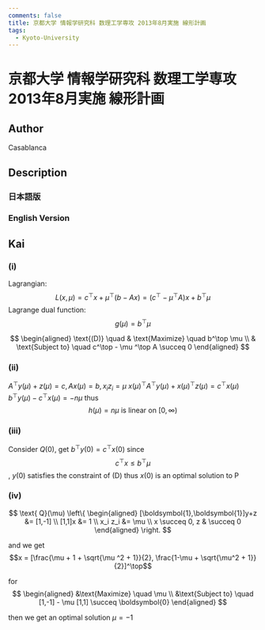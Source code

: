 ```yaml
---
comments: false
title: 京都大学 情報学研究科 数理工学専攻 2013年8月実施 線形計画
tags:
  - Kyoto-University
---
```

# 京都大学 情報学研究科 数理工学専攻 2013年8月実施 線形計画

## **Author**
Casablanca

## **Description**
### 日本語版


### English Version


## **Kai**
### (i)

Lagrangian:
$$L(x, \mu) = c^\top x + \mu^\top (b-Ax) = (c^\top - \mu ^\top A)x + b^\top \mu$$
Lagrange dual function:
$$g(\mu) = b^\top \mu$$

$$
\begin{aligned}
    \text{(D)} \quad & \text{Maximize} \quad b^\top \mu \\
    & \text{Subject to} \quad c^\top - \mu ^\top A \succeq 0
\end{aligned}
$$

### (ii)

$A^\top y(\mu) + z(\mu) = c, Ax(\mu) = b, x_iz_i = \mu$
$x(\mu) ^\top A^\top y(\mu) + x(\mu) ^\top z(\mu) = c^\top x(\mu)$
$b^\top y(\mu) - c^\top x(\mu) = -n\mu$
thus
$$h(\mu) = n \mu \text{ is linear on }[0, \infty)$$

### (iii)

Consider $Q(0)$, get $b^\top y(0) = c^\top x(0)$
since $$c^\top x \leq b^\top \mu$$, $y(0)$ satisfies the constraint of (D)
thus $x(0)$ is an optimal solution to P

### (iv)

$$
\text{ Q}(\mu) \left\{
\begin{aligned}
[\boldsymbol{1},\boldsymbol{1}]y+z &= [1,-1]  \\
[1,1]x &= 1 \\
x_i z_i &= \mu \\
x \succeq 0, z & \succeq 0
\end{aligned}
\right.
$$

and we get
$$x = [\frac{\mu + 1 + \sqrt{\mu ^2 + 1}}{2}, \frac{1-\mu + \sqrt{\mu^2 + 1}}{2}]^\top$$

for 
$$
\begin{aligned}
    &\text{Maximize} \quad \mu \\
    &\text{Subject to} \quad [1,-1] - \mu [1,1] \succeq \boldsymbol{0}
\end{aligned}
$$

then we get an optimal solution $\mu = -1$